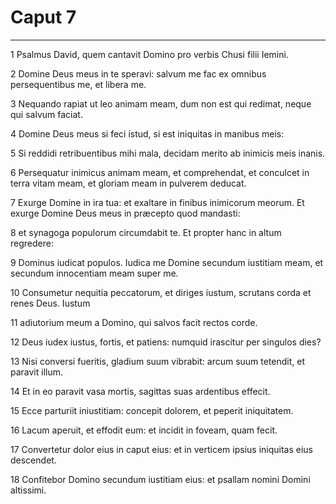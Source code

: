 # Caput 7

***

1 Psalmus David, quem cantavit Domino pro verbis Chusi filii Iemini.

2 Domine Deus meus in te speravi: salvum me fac ex omnibus persequentibus me, et libera me.

3 Nequando rapiat ut leo animam meam, dum non est qui redimat, neque qui salvum faciat.

4 Domine Deus meus si feci istud, si est iniquitas in manibus meis:

5 Si reddidi retribuentibus mihi mala, decidam merito ab inimicis meis inanis.

6 Persequatur inimicus animam meam, et comprehendat, et conculcet in terra vitam meam, et gloriam meam in pulverem deducat.

7 Exurge Domine in ira tua: et exaltare in finibus inimicorum meorum. Et exurge Domine Deus meus in præcepto quod mandasti:

8 et synagoga populorum circumdabit te. Et propter hanc in altum regredere:

9 Dominus iudicat populos. Iudica me Domine secundum iustitiam meam, et secundum innocentiam meam super me.

10 Consumetur nequitia peccatorum, et diriges iustum, scrutans corda et renes Deus. Iustum

11 adiutorium meum a Domino, qui salvos facit rectos corde.

12 Deus iudex iustus, fortis, et patiens: numquid irascitur per singulos dies?

13 Nisi conversi fueritis, gladium suum vibrabit: arcum suum tetendit, et paravit illum.

14 Et in eo paravit vasa mortis, sagittas suas ardentibus effecit.

15 Ecce parturiit iniustitiam: concepit dolorem, et peperit iniquitatem.

16 Lacum aperuit, et effodit eum: et incidit in foveam, quam fecit.

17 Convertetur dolor eius in caput eius: et in verticem ipsius iniquitas eius descendet.

18 Confitebor Domino secundum iustitiam eius: et psallam nomini Domini altissimi.


